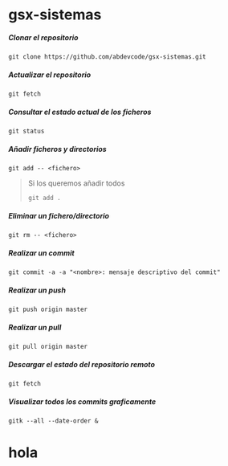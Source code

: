 # gsx-sistemas

##### Clonar el repositorio

`git clone https://github.com/abdevcode/gsx-sistemas.git`

##### Actualizar el repositorio
`git fetch`

##### Consultar el estado actual de los ficheros
`git status`

##### Añadir ficheros y directorios
`git add -- <fichero>`
> Si los queremos añadir todos
> 
> `git add .`

##### Eliminar un fichero/directorio
`git rm -- <fichero>`

##### Realizar un commit
`git commit -a -a "<nombre>: mensaje descriptivo del commit"`

##### Realizar un push
`git push origin master`

##### Realizar un pull
`git pull origin master`

##### Descargar el estado del repositorio remoto
`git fetch`

##### Visualizar todos los commits graficamente 
`gitk --all --date-order &`

# hola
[//]: <> (This is also a comment.)
